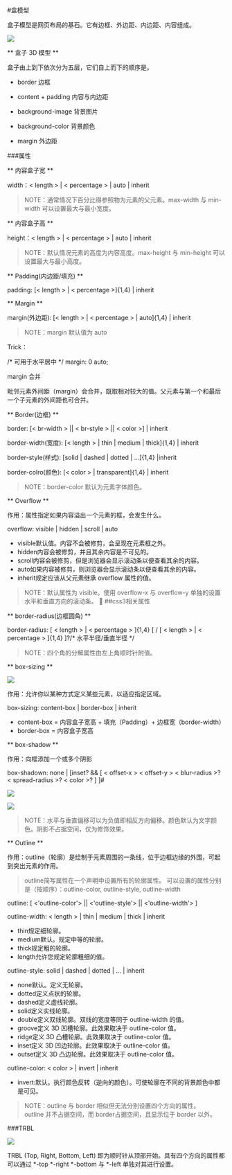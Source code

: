#盒模型

盒子模型是网页布局的基石。它有边框、外边距、内边距、内容组成。

![](/image/2016box01.png)

** 盒子 3D 模型 **

盒子由上到下依次分为五层，它们自上而下的顺序是。

* border 边框

* content + padding 内容与内边距

* background-image 背景图片

* background-color 背景颜色

* margin 外边距

###属性

** 内容盒子宽 **

width：< length > | < percentage > | auto | inherit

>NOTE：通常情况下百分比得参照物为元素的父元素。max-width 与 min-width 可以设置最大与最小宽度。

** 内容盒子高 **

height：< length > | < percentage > | auto | inherit

>NOTE：默认情况元素的高度为内容高度。max-height 与 min-height 可以设置最大与最小高度。

** Padding(内边距/填充) **

padding: [< length > | < percentage >]{1,4} | inherit

** Margin **

margin(外边距): [< length > | < percentage > | auto]{1,4} | inherit

>NOTE：margin 默认值为 auto



Trick：

/* 可用于水平居中 */ margin: 0 auto;

margin 合并

毗邻元素外间距（margin）会合并，既取相对较大的值。父元素与第一个和最后一个子元素的外间距也可合并。

** Border(边框) **

border: [< br-width > || < br-style > || < color >] | inherit

border-width(宽度): [< length > | thin | medium | thick]{1,4} | inherit

border-style(样式): [solid | dashed | dotted | ...]{1,4} |inherit

border-colro(颜色): [< color > | transparent]{1,4} | inherit

>NOTE：border-color 默认为元素字体颜色。

** Overflow **

作用：属性指定如果内容溢出一个元素的框，会发生什么。

overflow: visible | hidden | scroll | auto

* visible默认值。内容不会被修剪，会呈现在元素框之外。
* hidden内容会被修剪，并且其余内容是不可见的。
* scroll内容会被修剪，但是浏览器会显示滚动条以便查看其余的内容。
* auto如果内容被修剪，则浏览器会显示滚动条以便查看其余的内容。
* inherit规定应该从父元素继承 overflow 属性的值。

>NOTE：默认属性为 visible。使用 overflow-x 与 overflow-y 单独的设置水平和垂直方向的滚动条。

##css3相关属性

** border-radius(边框圆角) **

border-radius: [ < length > | < percentage > ]{1,4} [ / [ < length > | < percentage > ]{1,4} ]?/\* 水平半径/垂直半径 \*/

>NOTE：四个角的分解属性由左上角顺时针附值。

** box-sizing **

![](/image/2016box02.png)

作用：允许你以某种方式定义某些元素，以适应指定区域。

box-sizing: content-box | border-box | inherit

* content-box = 内容盒子宽高 + 填充（Padding）+ 边框宽（border-width）
* border-box = 内容盒子宽高

** box-shadow **

作用：向框添加一个或多个阴影

box-shadown: none | [inset? && [ < offset-x > < offset-y > < blur-radius >? < spread-radius >? < color >? ] ]#

![](/image/2016box03.png)

![](/image/2016box04.png)

>NOTE：水平与垂直偏移可以为负值即相反方向偏移。颜色默认为文字颜色。阴影不占据空间，仅为修饰效果。

** Outline **

作用：outline（轮廓）是绘制于元素周围的一条线，位于边框边缘的外围，可起到突出元素的作用。

>outline简写属性在一个声明中设置所有的轮廓属性。
可以设置的属性分别是（按顺序）：outline-color, outline-style, outline-width

outline: [ <'outline-color'> || <'outline-style'> || <'outline-width'> ]

outline-width: < length > | thin | medium | thick | inherit

* thin规定细轮廓。
* medium默认。规定中等的轮廓。
* thick规定粗的轮廓。
* length允许您规定轮廓粗细的值。

outline-style: solid | dashed | dotted | ... | inherit

* none默认。定义无轮廓。
* dotted定义点状的轮廓。
* dashed定义虚线轮廓。
* solid定义实线轮廓。
* double定义双线轮廓。双线的宽度等同于 outline-width 的值。
* groove定义 3D 凹槽轮廓。此效果取决于 outline-color 值。
* ridge定义 3D 凸槽轮廓。此效果取决于 outline-color 值。
* inset定义 3D 凹边轮廓。此效果取决于 outline-color 值。
* outset定义 3D 凸边轮廓。此效果取决于 outline-color 值。


outline-color: < color > | invert | inherit

* invert:默认。执行颜色反转（逆向的颜色）。可使轮廓在不同的背景颜色中都是可见。

>NOTE：outline 与 border 相似但无法分别设置四个方向的属性。outline 并不占据空间，而 border占据空间，且显示位于 border 以外。

###TRBL

![](/image/2016box05.png)

TRBL (Top, Right, Bottom, Left) 即为顺时针从顶部开始。具有四个方向的属性都可以通过 \*-top \*-right \*-bottom 与 \*-left 单独对其进行设置。

